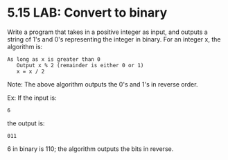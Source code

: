# 5.15 LAB: Convert to binary
Write a program that takes in a positive integer as input, and outputs a string of 1's and 0's representing the integer in binary. For an integer x, the algorithm is:
```
As long as x is greater than 0
   Output x % 2 (remainder is either 0 or 1)
   x = x / 2
```
Note: The above algorithm outputs the 0's and 1's in reverse order.

Ex: If the input is:
```
6
```
the output is:
```
011
```
6 in binary is 110; the algorithm outputs the bits in reverse.